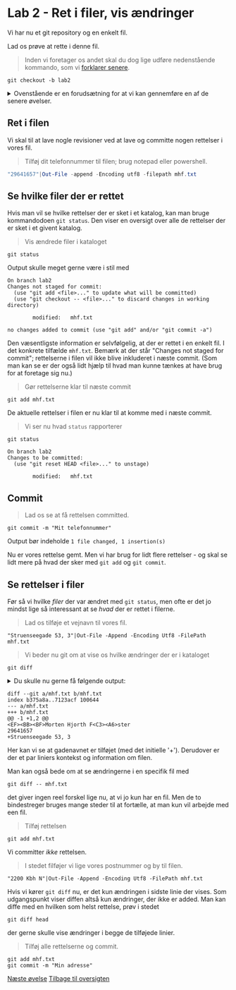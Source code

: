 # Lab 2 - Ret i filer, vis ændringer 
Vi har nu et git repository og en enkelt fil. 

Lad os prøve at rette i denne fil. 

> Inden vi foretager os andet skal du dog lige udføre nedenstående kommando, som vi [forklarer senere](lab4.md).

```
git checkout -b lab2
```
<details><summary>Ovenstående er en forudsætning for at vi kan gennemføre en af de senere øvelser.</summary>

 Hvis du udfører nedenstående 
```
git branch 
```
burde du få en indikation af hvad vi har gjort. Output skal være 
```
* lab2
  master
```
der fortæller at vi har to lokale branches og at `lab2` er den aktive, da den er markeret med * 
</details>

## Ret i filen
Vi skal til at lave nogle revisioner ved at lave og committe nogen rettelser i vores fil. 

> Tilføj dit telefonnummer til filen; brug notepad eller powershell. 
```powershell
"29641657"|Out-File -append -Encoding utf8 -filepath mhf.txt
```
## Se hvilke filer der er rettet 
Hvis man vil se hvilke rettelser der er sket i et katalog, kan man bruge kommandodoen `git status`. Den viser en oversigt over alle de rettelser der er sket i et givent katalog. 

> Vis ændrede filer i kataloget
```
git status 
```
Output skulle meget gerne være i stil med 

    On branch lab2
    Changes not staged for commit:
      (use "git add <file>..." to update what will be committed)
      (use "git checkout -- <file>..." to discard changes in working directory)
     
            modified:   mhf.txt
     
    no changes added to commit (use "git add" and/or "git commit -a")

Den væsentligste information er selvfølgelig, at der er rettet i en enkelt fil. I det konkrete tilfælde `mhf.txt`. Bemærk at der står "Changes not staged for commit"; rettelserne i filen vil ikke blive inkluderet i næste commit. (Som man kan se er der også lidt hjælp til hvad man kunne tænkes at have brug for at foretage sig nu.)

> Gør rettelserne klar til næste commit 
```
git add mhf.txt
```
De aktuelle rettelser i filen er nu klar til at komme med i næste commit. 

> Vi ser nu hvad `status` rapporterer 
```
git status 
```
    On branch lab2
    Changes to be committed:
      (use "git reset HEAD <file>..." to unstage)
    
            modified:   mhf.txt
    
    
## Commit 
> Lad os se at få rettelsen committed.
```
git commit -m "Mit telefonnummer"
``` 
Output bør indeholde `1 file changed, 1 insertion(s)`

Nu er vores rettelse gemt. Men vi har brug for lidt flere rettelser - og skal se lidt mere på hvad der sker med `git add` og `git commit`.

## Se rettelser i filer
Før så vi hvilke *filer* der var ændret med `git status`, men ofte er det jo mindst lige så interessant at se *hvad* der er rettet i filerne. 

> Lad os tilføje et vejnavn til vores fil. 

```
"Struenseegade 53, 3"|Out-File -Append -Encoding Utf8 -FilePath mhf.txt
``` 

> Vi beder nu git om at vise os hvilke ændringer der er i kataloget
```
git diff
```
<details><summary>Du skulle nu gerne få følgende output: </summary>
Hvis du får en besked i stil med 
```
diff --git a/mhf.txt b/mhf.txt
index b375a8a..5d29466 100644
Binary files a/mhf.txt and b/mhf.txt differ
```
hvor det mest interessante er "Binary files [..] differ", er det fordi Windows har begavet os med en BOM (byte-order-marker) i starten af vores meget korte fil, der får git til at tro det er en binær fil. 

Man kan bruge filen `.gitattributes` til at pege git i den rigtige retning. 

Konkret kan man tilføje nedenstående linie til `.gitattributes` for at sikre at diffs bliver vist i et læsbart format: 
```
\*.txt diff
```
</details>

    diff --git a/mhf.txt b/mhf.txt
    index b375a8a..7123acf 100644
    --- a/mhf.txt
    +++ b/mhf.txt
    @@ -1 +1,2 @@
    <EF><BB><BF>Morten Hjorth F<C3><A6>ster
    29641657
    +Struenseegade 53, 3

Her kan vi se at gadenavnet er tilføjet (med det initielle '+'). Derudover er der et par liniers kontekst og information om filen. 

Man kan også bede om at se ændringerne i en specifik fil med 
```
git diff -- mhf.txt
```
det giver ingen reel forskel lige nu, at vi jo kun har en fil. Men de to bindestreger bruges mange steder til at fortælle, at man kun vil arbejde med een fil. 

> Tilføj rettelsen 
```
git add mhf.txt
```
Vi committer *ikke* rettelsen. 

> I stedet filføjer vi lige vores postnummer og by til filen.
```
"2200 Kbh N"|Out-File -Append -Encoding Utf8 -FilePath mhf.txt
```

Hvis vi kører `git diff` nu, er det kun ændringen i sidste linie der vises. Som udgangspunkt viser diffen altså kun ændringer, der ikke er added. Man kan diffe med en hvilken som helst rettelse, prøv i stedet 
```
git diff head
```
der gerne skulle vise ændringer i begge de tilføjede linier. 

> Tilføj alle rettelserne og commit. 

```
git add mhf.txt
git commit -m "Min adresse"
```


[Næste øvelse](lab3.md)
[Tilbage til oversigten](basics.md)
